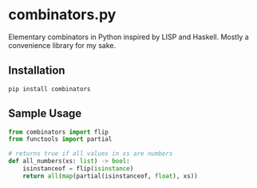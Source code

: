 # combinators.py
Elementary combinators in Python inspired by LISP and Haskell. Mostly a convenience library for my sake.

## Installation

```
pip install combinators
```

## Sample Usage
```py
from combinators import flip
from functools import partial

# returns true if all values in xs are numbers
def all_numbers(xs: list) -> bool:
    isinstanceof = flip(isinstance)
    return all(map(partial(isinstanceof, float), xs))
```
